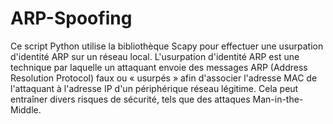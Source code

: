 # ARP-Spoofing

Ce script Python utilise la bibliothèque Scapy pour effectuer une usurpation d'identité ARP sur un réseau local. L'usurpation d'identité ARP est une technique par laquelle un attaquant envoie des messages ARP (Address Resolution Protocol) faux ou « usurpés » afin d'associer l'adresse MAC de l'attaquant à l'adresse IP d'un périphérique réseau légitime. Cela peut entraîner divers risques de sécurité, tels que des attaques Man-in-the-Middle.
